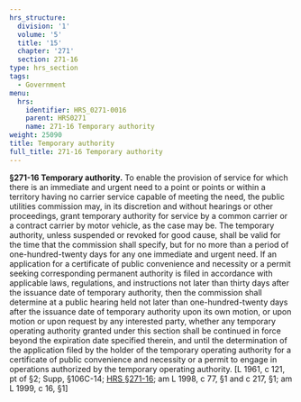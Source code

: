 ```yaml
---
hrs_structure:
  division: '1'
  volume: '5'
  title: '15'
  chapter: '271'
  section: 271-16
type: hrs_section
tags:
  - Government
menu:
  hrs:
    identifier: HRS_0271-0016
    parent: HRS0271
    name: 271-16 Temporary authority
weight: 25090
title: Temporary authority
full_title: 271-16 Temporary authority
---
```

**§271-16 Temporary authority.** To enable the provision of service for which there is an immediate and urgent need to a point or points or within a territory having no carrier service capable of meeting the need, the public utilities commission may, in its discretion and without hearings or other proceedings, grant temporary authority for service by a common carrier or a contract carrier by motor vehicle, as the case may be. The temporary authority, unless suspended or revoked for good cause, shall be valid for the time that the commission shall specify, but for no more than a period of one-hundred-twenty days for any one immediate and urgent need. If an application for a certificate of public convenience and necessity or a permit seeking corresponding permanent authority is filed in accordance with applicable laws, regulations, and instructions not later than thirty days after the issuance date of temporary authority, then the commission shall determine at a public hearing held not later than one-hundred-twenty days after the issuance date of temporary authority upon its own motion, or upon motion or upon request by any interested party, whether any temporary operating authority granted under this section shall be continued in force beyond the expiration date specified therein, and until the determination of the application filed by the holder of the temporary operating authority for a certificate of public convenience and necessity or a permit to engage in operations authorized by the temporary operating authority. [L 1961, c 121, pt of §2; Supp, §106C-14; [HRS §271-16](/title-15/chapter-271/section-271-16/); am L 1998, c 77, §1 and c 217, §1; am L 1999, c 16, §1]